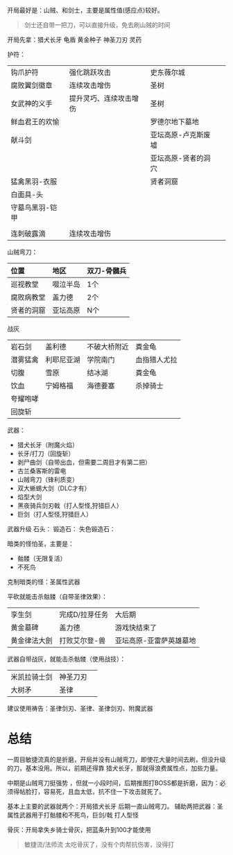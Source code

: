 开局最好是：山贼、和剑士，主要是属性值(感应点)较好。
>剑士还自带一把刀，可以直接升级，免去刷山贼的时间



开局先拿：猎犬长牙 龟盾 黄金种子 神圣刀刃 灵药



护符：

|          |             |            |     |
| :------- | :---------- | :--------- | --- |
| 钩爪护符     | 强化跳跃攻击      | 史东薇尔城      |     |
| 腐败翼剑徽章   | 连续攻击增伤      | 圣树         |     |
| 女武神的义手   | 提升灵巧、连续攻击增伤 | 圣树         |     |
| 鲜血君王的欢愉  |             | 罗德尔地下墓地    |     |
| 献斗剑      |             | 亚坛高原-卢克斯废墟 |     |
|          |             | 亚坛高原-贤者的洞穴 |     |
| 猛禽黑羽-衣服  |             | 贤者洞窟       |     |
| 白面具-头    |             |            |     |
| 守墓鸟黑羽-铠甲 |             |            |     |
|          |             |            |     |
| 连刺破露滴    | 连续攻击增伤      |            |     |



山贼弯刀：

| 位置    | 地区   | 双刀-骨髓兵 |
| :---- | :--- | ------ |
| 巡视教堂  | 啜泣半岛 | 1个     |
| 腐败病教堂 | 盖力德  | 2个     |
| 贤者的洞窟 | 亚坛高原 | N个     |


战灰

|      |       |        |        |
| :--- | :---- | :----- | ------ |
| 岩石剑  | 盖利德   | 不破大桥附近 | 粪金龟    |
| 潜雾猛禽 | 利耶尼亚湖 | 学院南门   | 血指猎人尤拉 |
| 切腹   | 雪原    | 结冰湖    | 粪金龟    |
| 饮血   | 宁姆格福  | 海德要塞   | 杀掉骑士   |
| 夸耀咆哮 |       |        |        |
| 回旋斩  |       |        |        |


武器：
- 猎犬长牙（附魔火焰）
- 长牙/打刀（回旋斩）
- 剥尸曲剑（自带出血，但需要二周目才有第二把）
- 古兰桑客斯的雷电
- 山贼弯刀（锋利质变）
- 双大蜥蜴大剑（DLC才有）
- 焰型大剑
- 黑夜骑兵剑刃戟（打人型怪,狩猎巨人）
- 巨剑（打人型怪,狩猎巨人）


武器升级 石头：
锻造石：
失色锻造石：



暗类的怪怕圣，主要是：
- 骷髅（无限复活）
- 不死鸟

克制暗类的怪：圣属性武器


平砍就能击杀骷髅（自带圣律效果）：

|        |          |              |
| :----- | :------- | ------------ |
| 孪生剑    | 完成D/拉芽任务 | 大后期          |
| 黄金墓碑   | 盖力德      | 游戏快结束了       |
| 黄金律法大劍 | 打败艾尔登-兽  | 亚坛高原-亚雷萨英雄墓地 |

武器自带战灰，就能击杀骷髅（使用战技）：

|        |      |     |
| :----- | :--- | --- |
| 米凯拉骑士剑 | 神圣刀刃 |     |
| 大树矛    | 圣律   |     |

建议使用祷告：圣律剑刃、圣律、圣律剑刃、附魔武器
# 总结

一周目敏捷流真的是折磨，开局并没有山贼弯刀，即使花大量时间去刷，但没升级的刀，基本没用。所以，前期还得靠 猎犬长牙，那就得浪费属性点，加些力量。

中期是山贼弯刀挺强势 ，但就一小段时间，后期推图打BOSS都是折磨，因为：必须得帖脸打，容易死，且血太低，抗不住一下攻击就死了。

基本上主要的武器就两个：开局猎犬长牙 后期一直山贼弯刀。
辅助两把武器：圣属性武器用于打骷髅和不死鸟，巨剑/戟 打人型怪

骨灰：开局拿失乡骑士骨灰，把蓝条升到100才能使用
>敏捷流/法师流 太吃骨灰了，没有个肉帮抗伤害，没得打

